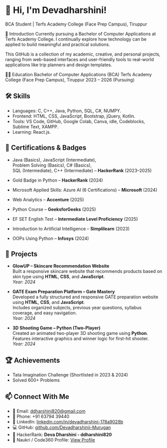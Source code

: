 # 👋 Hi, I'm Devadharshini!

BCA Student | Terfs Academy College (Face Prep Campus), Tiruppur

📘 Introduction
Currently pursuing a Bachelor of Computer Applications at Terfs Academy College.
I continually explore how technology can be applied to build meaningful and practical solutions.

This GitHub is a collection of my academic, creative, and personal projects, ranging from web-based interfaces and user-friendly tools to real-world applications like trip planners and design templates.

🧑‍🎓 Education
Bachelor of Computer Applications (BCA)
Terfs Academy College (Face Prep Campus), Tiruppur
2023 – 2026 (Pursuing)

## 🛠️ Skills
- Languages: C, C++, Java, Python, SQL, C#, NUMPY.
- Frontend: HTML, CSS, JavaScript, Bootstrap, jQuery, Kotlin.
- Tools: VS Code, GitHub, Google Colab, Canva, idle, Codeblocks, Sublime Text, XAMPP.
- Learning: React.js.

## 🧠 Certifications & Badges

- Java (Basics), JavaScript (Intermediate),  
  Problem Solving (Basics), C# (Basics),  
  SQL (Intermediate), C++ (Intermediate) – **HackerRank** (2023–2025)

- Gold Badge in Python – **HackerRank** (2024)

- Microsoft Applied Skills: Azure AI (6 Certifications) – **Microsoft** (2024)

- Web Analytics – **Accenture** (2025)

- Python Course – **GeeksforGeeks** (2025)

- EF SET English Test – **Intermediate Level Proficiency** (2025)

- Introduction to Artificial Intelligence – **Simplilearn** (2023)

- OOPs Using Python – **Infosys** (2024)

## 📁 Projects
- **GlowUP – Skincare Recommendation Website**  
  Built a responsive skincare website that recommends products based on skin type using **HTML**, **CSS**, and **JavaScript**.  
  _Year: 2024_

- **GATE Exam Preparation Platform – Gate Mastery**  
  Developed a fully structured and responsive GATE preparation website using **HTML**, **CSS**, and **JavaScript**.  
  Includes organized subjects, previous year questions, syllabus coverage, and easy navigation.  
  _Year: 2024_

- **3D Shooting Game – Python (Two-Player)**  
  Created an animated two-player 3D shooting game using **Python**.  
  Features interactive graphics and winner logic for first-hit shooter.  
  _Year: 2024_

## 🏆 Achievements
- Tata Imagination Challenge (Shortlisted in 2023 & 2024)
- Solved 600+ Problems 

## 📫 Connect With Me

- 📧 Email: [ddharshini820@gmail.com](mailto:ddharshini820@gmail.com)
- 📱 Phone: +91 63794 39440
- 🔗 LinkedIn: [linkedin.com/in/devadharshini-178a9028b](https://www.linkedin.com/in/devadharshini-178a9028b/)
- 💻 GitHub: [github.com/Devadharshinii-Murugan](https://github.com/Devadharshinii-Murugan)
- 🧠 HackerRank: **Deva Dharshini - ddharshini820**
- 💼 Naukri / Code360 Profile: [View Profile](https://www.naukri.com/code360/profile/c4a2dc07-2e2d-4104-a3bd-fe759bdd442a)
